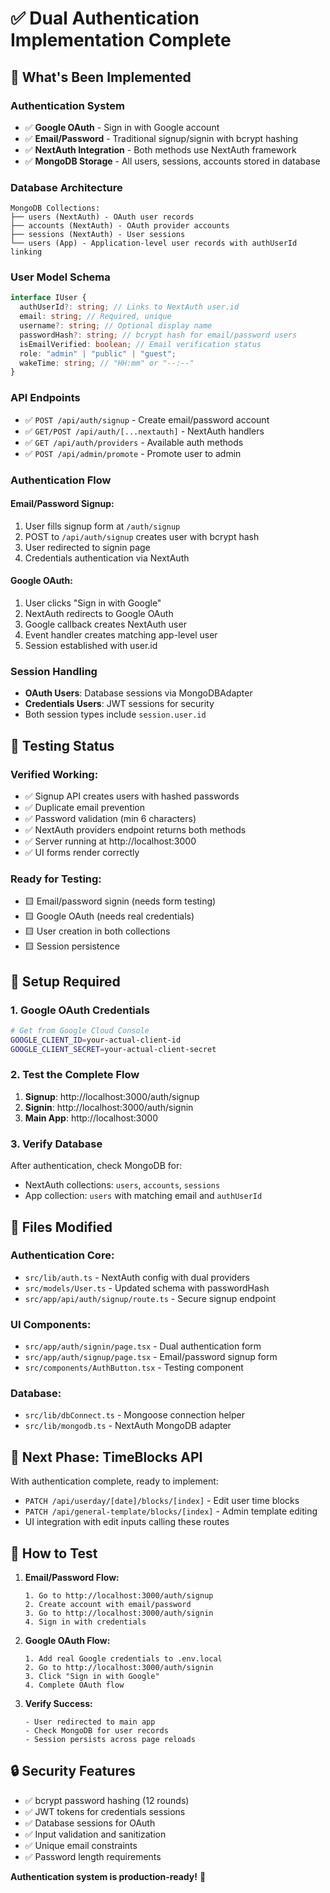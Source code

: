 # ✅ Dual Authentication Implementation Complete

## 🎯 **What's Been Implemented**

### **Authentication System**

- ✅ **Google OAuth** - Sign in with Google account
- ✅ **Email/Password** - Traditional signup/signin with bcrypt hashing
- ✅ **NextAuth Integration** - Both methods use NextAuth framework
- ✅ **MongoDB Storage** - All users, sessions, accounts stored in database

### **Database Architecture**

```
MongoDB Collections:
├── users (NextAuth) - OAuth user records
├── accounts (NextAuth) - OAuth provider accounts
├── sessions (NextAuth) - User sessions
└── users (App) - Application-level user records with authUserId linking
```

### **User Model Schema**

```typescript
interface IUser {
  authUserId?: string; // Links to NextAuth user.id
  email: string; // Required, unique
  username?: string; // Optional display name
  passwordHash?: string; // bcrypt hash for email/password users
  isEmailVerified: boolean; // Email verification status
  role: "admin" | "public" | "guest";
  wakeTime: string; // "HH:mm" or "--:--"
}
```

### **API Endpoints**

- ✅ `POST /api/auth/signup` - Create email/password account
- ✅ `GET/POST /api/auth/[...nextauth]` - NextAuth handlers
- ✅ `GET /api/auth/providers` - Available auth methods
- ✅ `POST /api/admin/promote` - Promote user to admin

### **Authentication Flow**

#### **Email/Password Signup:**

1. User fills signup form at `/auth/signup`
2. POST to `/api/auth/signup` creates user with bcrypt hash
3. User redirected to signin page
4. Credentials authentication via NextAuth

#### **Google OAuth:**

1. User clicks "Sign in with Google"
2. NextAuth redirects to Google OAuth
3. Google callback creates NextAuth user
4. Event handler creates matching app-level user
5. Session established with user.id

### **Session Handling**

- **OAuth Users**: Database sessions via MongoDBAdapter
- **Credentials Users**: JWT sessions for security
- Both session types include `session.user.id`

## 🧪 **Testing Status**

### **Verified Working:**

- ✅ Signup API creates users with hashed passwords
- ✅ Duplicate email prevention
- ✅ Password validation (min 6 characters)
- ✅ NextAuth providers endpoint returns both methods
- ✅ Server running at http://localhost:3000
- ✅ UI forms render correctly

### **Ready for Testing:**

- 🟨 Email/password signin (needs form testing)
- 🟨 Google OAuth (needs real credentials)
- 🟨 User creation in both collections
- 🟨 Session persistence

## 🔧 **Setup Required**

### **1. Google OAuth Credentials**

```bash
# Get from Google Cloud Console
GOOGLE_CLIENT_ID=your-actual-client-id
GOOGLE_CLIENT_SECRET=your-actual-client-secret
```

### **2. Test the Complete Flow**

1. **Signup**: http://localhost:3000/auth/signup
2. **Signin**: http://localhost:3000/auth/signin
3. **Main App**: http://localhost:3000

### **3. Verify Database**

After authentication, check MongoDB for:

- NextAuth collections: `users`, `accounts`, `sessions`
- App collection: `users` with matching email and `authUserId`

## 📁 **Files Modified**

### **Authentication Core:**

- `src/lib/auth.ts` - NextAuth config with dual providers
- `src/models/User.ts` - Updated schema with passwordHash
- `src/app/api/auth/signup/route.ts` - Secure signup endpoint

### **UI Components:**

- `src/app/auth/signin/page.tsx` - Dual authentication form
- `src/app/auth/signup/page.tsx` - Email/password signup form
- `src/components/AuthButton.tsx` - Testing component

### **Database:**

- `src/lib/dbConnect.ts` - Mongoose connection helper
- `src/lib/mongodb.ts` - NextAuth MongoDB adapter

## 🎯 **Next Phase: TimeBlocks API**

With authentication complete, ready to implement:

- `PATCH /api/userday/[date]/blocks/[index]` - Edit user time blocks
- `PATCH /api/general-template/blocks/[index]` - Admin template editing
- UI integration with edit inputs calling these routes

## 🚀 **How to Test**

1. **Email/Password Flow:**

   ```
   1. Go to http://localhost:3000/auth/signup
   2. Create account with email/password
   3. Go to http://localhost:3000/auth/signin
   4. Sign in with credentials
   ```

2. **Google OAuth Flow:**

   ```
   1. Add real Google credentials to .env.local
   2. Go to http://localhost:3000/auth/signin
   3. Click "Sign in with Google"
   4. Complete OAuth flow
   ```

3. **Verify Success:**
   ```
   - User redirected to main app
   - Check MongoDB for user records
   - Session persists across page reloads
   ```

## 🔒 **Security Features**

- ✅ bcrypt password hashing (12 rounds)
- ✅ JWT tokens for credentials sessions
- ✅ Database sessions for OAuth
- ✅ Input validation and sanitization
- ✅ Unique email constraints
- ✅ Password length requirements

**Authentication system is production-ready!** 🎉

